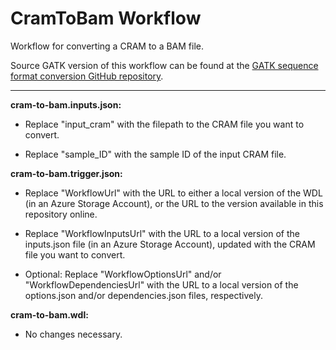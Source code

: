 # CramToBam Workflow
Workflow for converting a CRAM to a BAM file.

Source GATK version of this workflow can be found at the [GATK sequence format conversion GitHub repository](https://github.com/gatk-workflows/seq-format-conversion/blob/master/cram-to-bam.wdl).

---

**cram-to-bam.inputs.json:** 

* Replace "input_cram" with the filepath to the CRAM file you want to convert.

* Replace "sample_ID" with the sample ID of the input CRAM file.

**cram-to-bam.trigger.json:**

* Replace "WorkflowUrl" with the URL to either a local version of the WDL (in an Azure Storage Account), or the URL to the version available in this repository online.

* Replace "WorkflowInputsUrl" with the URL to a local version of the inputs.json file (in an Azure Storage Account), updated with the CRAM file you want to convert.

* Optional: Replace "WorkflowOptionsUrl" and/or "WorkflowDependenciesUrl" with the URL to a local version of the options.json and/or dependencies.json files, respectively.

**cram-to-bam.wdl:**

* No changes necessary.
